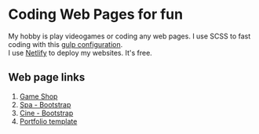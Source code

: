 # Coding Web Pages for fun
My hobby is play videogames or coding any web pages.
I use SCSS to fast coding with this [gulp configuration](https://github.com/cbherit/gulp-template-scss-autoprefixer).  
I use [Netlify](https://www.netlify.com/) to deploy my websites. It's free.

## Web page links
1. [Game Shop](https://thirsty-euclid-344f9f.netlify.com/)
2. [Spa - Bootstrap](https://app.netlify.com/sites/relaxed-ramanujan-7df3d0/overview)
3. [Cine - Bootstrap](https://admiring-saha-190bfe.netlify.com/)
4. [Portfolio template](https://relaxed-ramanujan-7df3d0.netlify.com/)

